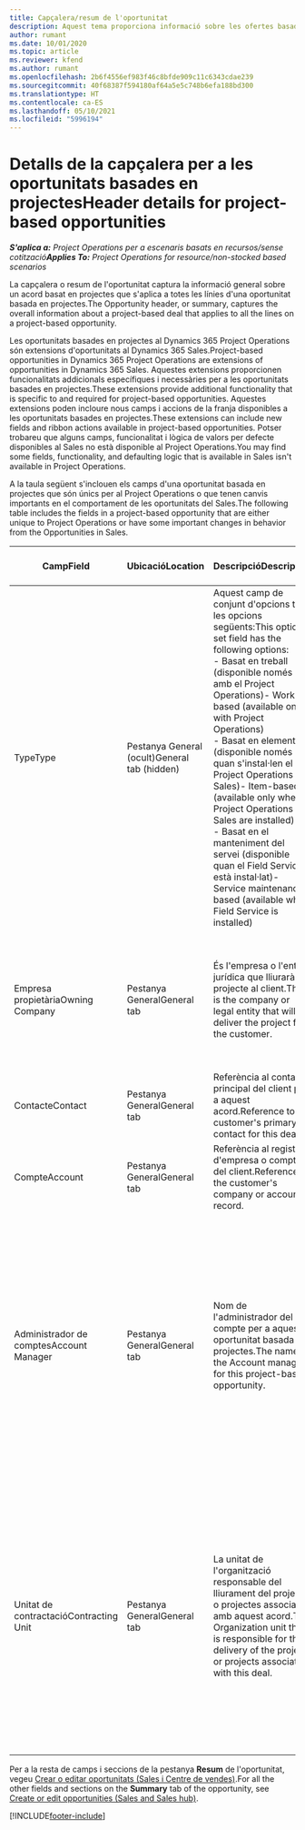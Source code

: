 ```yaml
---
title: Capçalera/resum de l'oportunitat
description: Aquest tema proporciona informació sobre les ofertes basades en el projecte i les línies d'oportunitat basades en el projecte.
author: rumant
ms.date: 10/01/2020
ms.topic: article
ms.reviewer: kfend
ms.author: rumant
ms.openlocfilehash: 2b6f4556ef983f46c8bfde909c11c6343cdae239
ms.sourcegitcommit: 40f68387f594180af64a5e5c748b6efa188bd300
ms.translationtype: HT
ms.contentlocale: ca-ES
ms.lasthandoff: 05/10/2021
ms.locfileid: "5996194"
---
```

# <a name="header-details-for-project-based-opportunities"></a><span data-ttu-id="184d4-103">Detalls de la capçalera per a les oportunitats basades en projectes</span><span class="sxs-lookup"><span data-stu-id="184d4-103">Header details for project-based opportunities</span></span>

<span data-ttu-id="184d4-104">_**S'aplica a:** Project Operations per a escenaris basats en recursos/sense cotització_</span><span class="sxs-lookup"><span data-stu-id="184d4-104">_**Applies To:** Project Operations for resource/non-stocked based scenarios_</span></span>


<span data-ttu-id="184d4-105">La capçalera o resum de l'oportunitat captura la informació general sobre un acord basat en projectes que s'aplica a totes les línies d'una oportunitat basada en projectes.</span><span class="sxs-lookup"><span data-stu-id="184d4-105">The Opportunity header, or summary, captures the overall information about a project-based deal that applies to all the lines on a project-based opportunity.</span></span>

<span data-ttu-id="184d4-106">Les oportunitats basades en projectes al Dynamics 365 Project Operations són extensions d'oportunitats al Dynamics 365 Sales.</span><span class="sxs-lookup"><span data-stu-id="184d4-106">Project-based opportunities in Dynamics 365 Project Operations are extensions of opportunities in Dynamics 365 Sales.</span></span> <span data-ttu-id="184d4-107">Aquestes extensions proporcionen funcionalitats addicionals específiques i necessàries per a les oportunitats basades en projectes.</span><span class="sxs-lookup"><span data-stu-id="184d4-107">These extensions provide additional functionality that is specific to and required for project-based opportunities.</span></span> <span data-ttu-id="184d4-108">Aquestes extensions poden incloure nous camps i accions de la franja disponibles a les oportunitats basades en projectes.</span><span class="sxs-lookup"><span data-stu-id="184d4-108">These extensions can include new fields and ribbon actions available in project-based opportunities.</span></span> <span data-ttu-id="184d4-109">Potser trobareu que alguns camps, funcionalitat i lògica de valors per defecte disponibles al Sales no està disponible al Project Operations.</span><span class="sxs-lookup"><span data-stu-id="184d4-109">You may find some fields, functionality, and defaulting logic that is available in Sales isn't available in Project Operations.</span></span>

<span data-ttu-id="184d4-110">A la taula següent s'inclouen els camps d'una oportunitat basada en projectes que són únics per al Project Operations o que tenen canvis importants en el comportament de les oportunitats del Sales.</span><span class="sxs-lookup"><span data-stu-id="184d4-110">The following table includes the fields in a project-based opportunity that are either unique to Project Operations or have some important changes in behavior from the Opportunities in Sales.</span></span>

| <span data-ttu-id="184d4-111">**Camp**</span><span class="sxs-lookup"><span data-stu-id="184d4-111">**Field**</span></span> | <span data-ttu-id="184d4-112">**Ubicació**</span><span class="sxs-lookup"><span data-stu-id="184d4-112">**Location**</span></span> | <span data-ttu-id="184d4-113">**Descripció**</span><span class="sxs-lookup"><span data-stu-id="184d4-113">**Description**</span></span> | <span data-ttu-id="184d4-114">**Impacte descendent**</span><span class="sxs-lookup"><span data-stu-id="184d4-114">**Downstream impact**</span></span> |
| --- | --- | --- | --- |
| <span data-ttu-id="184d4-115">Type</span><span class="sxs-lookup"><span data-stu-id="184d4-115">Type</span></span> | <span data-ttu-id="184d4-116">Pestanya General (ocult)</span><span class="sxs-lookup"><span data-stu-id="184d4-116">General tab (hidden)</span></span> | <span data-ttu-id="184d4-117">Aquest camp de conjunt d'opcions té les opcions següents:</span><span class="sxs-lookup"><span data-stu-id="184d4-117">This option set field has the following options:</span></span></br><span data-ttu-id="184d4-118">- Basat en treball (disponible només amb el Project Operations)</span><span class="sxs-lookup"><span data-stu-id="184d4-118">- Work-based (available only with Project Operations)</span></span></br><span data-ttu-id="184d4-119">- Basat en elements (disponible només quan s'instal·len el Project Operations i el Sales)</span><span class="sxs-lookup"><span data-stu-id="184d4-119">- Item-based (available only when Project Operations and Sales are installed)</span></span></br><span data-ttu-id="184d4-120">- Basat en el manteniment del servei (disponible quan el Field Service està instal·lat)</span><span class="sxs-lookup"><span data-stu-id="184d4-120">- Service maintenance-based (available when Field Service is installed)</span></span> | <span data-ttu-id="184d4-121">Quan utilitzeu el Project Operations, aquest valor de camp es defineix automàticament com a **Basat en el treball**, que classifica l'oportunitat com a basada en projectes.</span><span class="sxs-lookup"><span data-stu-id="184d4-121">When you use Project Operations, this field value is automatically set to **Work-based** which classifies the Opportunity as project-based.</span></span> <span data-ttu-id="184d4-122">Una oportunitat ha d'estar basada en projectes per habilitar totes les extensions i funcionalitats específiques del projecte al procés de venda descendent per a aquest acord.</span><span class="sxs-lookup"><span data-stu-id="184d4-122">An Opportunity should be project-based to enable all project-specific extensions and functionality in the downstream sales process for this deal.</span></span> |
| <span data-ttu-id="184d4-123">Empresa propietària</span><span class="sxs-lookup"><span data-stu-id="184d4-123">Owning Company</span></span> | <span data-ttu-id="184d4-124">Pestanya General</span><span class="sxs-lookup"><span data-stu-id="184d4-124">General tab</span></span> | <span data-ttu-id="184d4-125">És l'empresa o l'entitat jurídica que lliurarà el projecte al client.</span><span class="sxs-lookup"><span data-stu-id="184d4-125">This is the company or legal entity that will deliver the project for the customer.</span></span> | <span data-ttu-id="184d4-126">La informació d'aquest camp es copiarà al camp corresponent a l'oferta del projecte que es crea a partir d'aquesta oportunitat.</span><span class="sxs-lookup"><span data-stu-id="184d4-126">This field information will be copied to the corresponding field on the Project quote that is created from this Opportunity.</span></span> |
| <span data-ttu-id="184d4-127">Contacte</span><span class="sxs-lookup"><span data-stu-id="184d4-127">Contact</span></span> | <span data-ttu-id="184d4-128">Pestanya General</span><span class="sxs-lookup"><span data-stu-id="184d4-128">General tab</span></span> | <span data-ttu-id="184d4-129">Referència al contacte principal del client per a aquest acord.</span><span class="sxs-lookup"><span data-stu-id="184d4-129">Reference to the customer's primary contact for this deal.</span></span> | |
| <span data-ttu-id="184d4-130">Compte</span><span class="sxs-lookup"><span data-stu-id="184d4-130">Account</span></span> | <span data-ttu-id="184d4-131">Pestanya General</span><span class="sxs-lookup"><span data-stu-id="184d4-131">General tab</span></span> | <span data-ttu-id="184d4-132">Referència al registre d'empresa o compte del client.</span><span class="sxs-lookup"><span data-stu-id="184d4-132">Reference to the customer's company or account record.</span></span> | |
| <span data-ttu-id="184d4-133">Administrador de comptes</span><span class="sxs-lookup"><span data-stu-id="184d4-133">Account Manager</span></span> | <span data-ttu-id="184d4-134">Pestanya General</span><span class="sxs-lookup"><span data-stu-id="184d4-134">General tab</span></span> | <span data-ttu-id="184d4-135">Nom de l'administrador del compte per a aquesta oportunitat basada en projectes.</span><span class="sxs-lookup"><span data-stu-id="184d4-135">The name of the Account manager for this project-based opportunity.</span></span> | <span data-ttu-id="184d4-136">L'administrador del compte s'encarrega d'administrar la relació amb el client per mitjà de la finalització d'aquest projecte.</span><span class="sxs-lookup"><span data-stu-id="184d4-136">The Account manager is responsible for managing the relationship with the customer through the completion of this project.</span></span> <span data-ttu-id="184d4-137">En funció del registre de recurs reservable vinculat a l'administrador de comptes, es determina el valor per defecte de la unitat contractant.</span><span class="sxs-lookup"><span data-stu-id="184d4-137">Based on the bookable resource record tied to the Account manager, the contracting unit is defaulted.</span></span> |
| <span data-ttu-id="184d4-138">Unitat de contractació</span><span class="sxs-lookup"><span data-stu-id="184d4-138">Contracting Unit</span></span> | <span data-ttu-id="184d4-139">Pestanya General</span><span class="sxs-lookup"><span data-stu-id="184d4-139">General tab</span></span> | <span data-ttu-id="184d4-140">La unitat de l'organització responsable del lliurament del projecte o projectes associats amb aquest acord.</span><span class="sxs-lookup"><span data-stu-id="184d4-140">The Organization unit that is responsible for the delivery of the project or projects associated with this deal.</span></span> | <span data-ttu-id="184d4-141">La unitat de contractació és la divisió de l'empresa que completarà els projectes després d'haver tancat l'acord.</span><span class="sxs-lookup"><span data-stu-id="184d4-141">The contracting unit is the division of the company that will complete the project(s) after the deal is closed.</span></span> <span data-ttu-id="184d4-142">Cada unitat de contractació té una moneda, i aquesta moneda s'utilitza per informar dels costos estimats i reals incorreguts durant el projecte.</span><span class="sxs-lookup"><span data-stu-id="184d4-142">Every contracting unit has a currency, and this currency is used to report estimated and actual costs incurred during the project.</span></span> |

<span data-ttu-id="184d4-143">Per a la resta de camps i seccions de la pestanya **Resum** de l'oportunitat, vegeu [Crear o editar oportunitats (Sales i Centre de vendes)](/dynamics365/sales-enterprise/create-edit-opportunity-sales).</span><span class="sxs-lookup"><span data-stu-id="184d4-143">For all the other fields and sections on the **Summary** tab of the opportunity, see [Create or edit opportunities (Sales and Sales hub)](/dynamics365/sales-enterprise/create-edit-opportunity-sales).</span></span>


[!INCLUDE[footer-include](../includes/footer-banner.md)]
